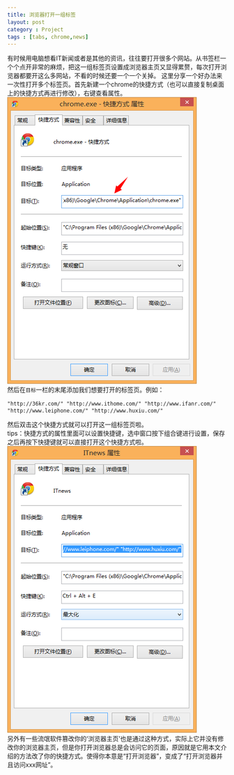 ```yaml
---
title: 浏览器打开一组标签
layout: post
category : Project
tags : [tabs, chrome,news]
---
```

有时候用电脑想看IT新闻或者是其他的资讯，往往要打开很多个网站。从书签栏一个个点开非常的麻烦，把这一组标签页设置成浏览器主页又显得累赘，每次打开浏览器都要开这么多网站，不看的时候还要一个一个关掉。
这里分享一个好办法来一次性打开多个标签页。首先新建一个chrome的快捷方式（也可以直接复制桌面上的快捷方式再进行修改），右键查看属性。  
![chrome快捷方式属性](/image/20150403130452.png)  
然后在`目标`一栏的末尾添加我们想要打开的标签页。例如：  
	
	"http://36kr.com/" "http://www.ithome.com/" "http://www.ifanr.com/" "http://www.leiphone.com/" "http://www.huxiu.com/"
	  

然后双击这个快捷方式就可以打开这一组标签页啦。  
tips：快捷方式的属性里面可以设置快捷键，选中窗口按下组合键进行设置，保存之后再按下快捷键就可以直接打开这个快捷方式啦。  
![chrome快捷方式属性](/image/20150403133718.png)   
另外有一些流氓软件篡改你的‘浏览器主页’也是通过这种方式，实际上它并没有修改你的浏览器主页，但是你打开浏览器总是会访问它的页面，原因就是它用本文介绍的方法改了你的快捷方式。使得你本意是“打开浏览器”，变成了“打开浏览器并且访问xxx网址”。